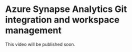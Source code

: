 # Azure Synapse Analytics Git integration and workspace management

This video will be published soon.
